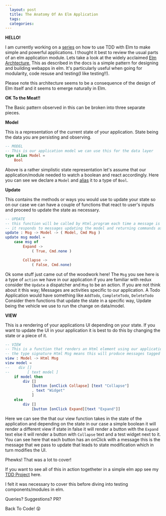 ```yaml
---
  layout: post
  title: The Anatomy Of An Elm Application
  tags:
  categories:
---
```


**HELLO!**

I am currently working on a [series](https://zacck.github.io/2017/04/06/TDD-with-Elm-part-1.html) on how to use TDD with Elm to make simple and powerful applications. I thought it best to review the usual parts of an elm application module.
Lets take a look at the widely acclaimed [Elm Archtecture](https://guide.elm-lang.org/architecture/), This as described in the docs is a simple pattern for designing and building webapps in elm. It's particularly useful when going for modularity, code resuse and testing(I like testing!!).

Please note this architecture seems to be a consequence of the design of Elm itself and it seems to emerge naturally in Elm.


**OK To the Meat!!**

The Basic pattern observed in this can be broken into three separate pieces.

**Model**

This is a representation of the current state of your application. State being the data you are persisting and observing.

```elm
-- MODEL
-- This is our application model we can use this for the data layer
type alias Model =
    Bool
```

Above is a rather simplistic state representation let's assume that our application/module needed to watch a boolean and react accordingly. Here you can see we declare a `Model` and [alias](https://guide.elm-lang.org/types/type_aliases.html) it to a type of `Bool`.

**Update**

This contains the methods or ways you would use to update your state so on our case we can have a couple of functions that react to user's inputs and proceed to update the state as necessary.

```elm
-- UPDATE
-- this function will be called by Html.program each time a message is received
-- it responds to messages updating the model and returning commands as needed
update : Msg -> Model -> ( Model, Cmd Msg )
update msg model =
    case msg of
        Expand ->
            ( True, Cmd.none )

        Collapse ->
            ( False, Cmd.none)
```

Ok some stuff just came out of the woodwork here! The `Msg` you see here is a type of `action` we have in our application if you are familiar with redux consider the `Update` a dispatcher and `Msg` to be an action. If you are not think about it this way; Messages are activities specific to our application. A Todo Application would have something like `AddTodo`, `CompleteTodo`, `DeleteTodo` Consider them functions that update the state in a specific way, Update being the vehicle we use to run the change on data/model.


**VIEW**

This is a rendering of your applications UI depending on your state. If you want to update the UI in your application it is best to do this by changing the state or a piece of it.

```elm
-- VIEW
-- This is a function that renders an Html element using our application model
-- the type signature Html Msg means this will produce messages tagged with Msg
view : Model -> Html Msg
view model =
--    div []
--        [ text model ]
    if model then
        div []
            [button [onClick Collapse] [text "Collapse"]
            , text "Widget"
            ]
    else
        div []
            [button [onClick Expand][text "Expand"]]
```

Here we can see the that our view function takes in the state of the application and depending on the state in our case a simple boolean it will render a different view if state in false it will render a button with the `Expand` text else it will render a button with `Collapse` text and a test widget next to it. You can see here that each button has an onClick with a message  this is the message that we pass to update that leads to state modification which in turn modifies the UI.

Phewks! That was a lot to cover!

If you want to see all of this in action togetheter in a simple elm app see my [TDD Project](https://github.com/zacck/ElmWebApp) here.

I felt it was necessary to cover this before diving into testing components/modules in elm.

Queries? Suggestions? PR?

Back To Code! &#x1f61d;
